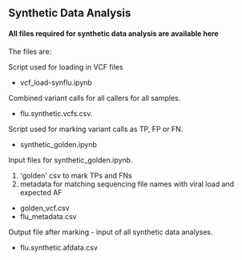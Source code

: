 ## Synthetic Data Analysis

#### All files required for synthetic data analysis are available here

The files are:  

Script used for loading in VCF files
- vcf_load-synflu.ipynb

Combined variant calls for all callers for all samples.  
- flu.synthetic.vcfs.csv. 

Script used for marking variant calls as TP, FP or FN.  
- synthetic_golden.ipynb 

Input files for synthetic_golden.ipynb.  
1. 'golden' csv to mark TPs and FNs
2. metadata for matching sequencing file names with viral load and expected AF
- golden_vcf.csv
- flu_metadata.csv

Output file after marking - input of all synthetic data analyses. 
- flu.synthetic.afdata.csv


